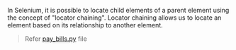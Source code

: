 In Selenium, it is possible to locate child elements of a parent element using the concept of "locator chaining". Locator chaining allows us to locate an element based on its relationship to another element.

> Refer [pay_bills.py](pay_bills.py) file